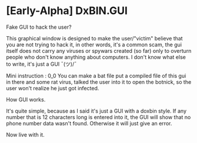 # [Early-Alpha] DxBIN.GUI

Fake GUI to hack the user?

This graphical window is designed to make the user/"victim" believe that you are not trying to hack it, in other words, it's a common scam, the gui itself does not carry any viruses or spywars created (so far) only to overturn people who don't know anything about computers. I don't know what else to write, it's just a GUI ¯\(ツ)/¯

Mini instruction : 0_0 You can make a bat file put a compiled file of this gui in there and some rat virus, talked the user into it to open the botnick, so the user won't realize he just got infected.

How GUI works.

It's quite simple, because as I said it's just a GUI with a doxbin style. If any number that is 12 characters long is entered into it, the GUI will show that no phone number data wasn't found. Otherwise it will just give an error.

Now live with it.
